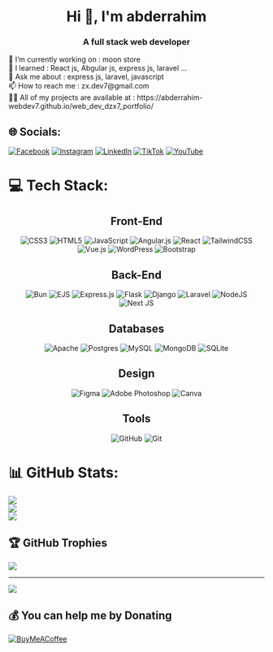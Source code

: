 <h1 align="center">Hi 👋, I'm abderrahim</h1>
<h3 align="center">A full stack web developer</h3>
🔭 I’m currently working on : moon store<br>🌱 I learned : React js, Abgular js, express js, laravel ...<br>💬 Ask me about : express js, laravel, javascript<br>📫 How to reach me : zx.dev7@gmail.com<br>👨‍💻 All of my projects are available at : https://abderrahim-webdev7.github.io/web_dev_dzx7_portfolio/<br>


## 🌐 Socials:
[![Facebook](https://img.shields.io/badge/Facebook-%231877F2.svg?logo=Facebook&logoColor=white)](https://facebook.com/abderrahim.dzx) [![Instagram](https://img.shields.io/badge/Instagram-%23E4405F.svg?logo=Instagram&logoColor=white)](https://instagram.com/web.dev.dzx7) [![LinkedIn](https://img.shields.io/badge/LinkedIn-%230077B5.svg?logo=linkedin&logoColor=white)](https://linkedin.com/in/abderrahim-hammoud-350ab52b6/) [![TikTok](https://img.shields.io/badge/TikTok-%23000000.svg?logo=TikTok&logoColor=white)](https://tiktok.com/@web.dev.dzx) [![YouTube](https://img.shields.io/badge/YouTube-%23FF0000.svg?logo=YouTube&logoColor=white)](https://youtube.com/@web_dev_dzx) 

# 💻 Tech Stack:
<div align="center">
  <h2 align="center">Front-End</h2>

  ![CSS3](https://img.shields.io/badge/css3-%231572B6.svg?style=for-the-badge&logo=css3&logoColor=white)
  ![HTML5](https://img.shields.io/badge/html5-%23E34F26.svg?style=for-the-badge&logo=html5&logoColor=white)
  ![JavaScript](https://img.shields.io/badge/javascript-%23323330.svg?style=for-the-badge&logo=javascript&logoColor=%23F7DF1E)
  ![Angular.js](https://img.shields.io/badge/angular.js-%23E23237.svg?style=for-the-badge&logo=angularjs&logoColor=white)
  ![React](https://img.shields.io/badge/react-%2320232a.svg?style=for-the-badge&logo=react&logoColor=%2361DAFB)
  ![TailwindCSS](https://img.shields.io/badge/tailwindcss-%2338B2AC.svg?style=for-the-badge&logo=tailwind-css&logoColor=white)
  ![Vue.js](https://img.shields.io/badge/vue.js-%2335495e.svg?style=for-the-badge&logo=vuedotjs&logoColor=%234FC08D)
  ![WordPress](https://img.shields.io/badge/WordPress-%23117AC9.svg?style=for-the-badge&logo=WordPress&logoColor=white)
  ![Bootstrap](https://img.shields.io/badge/bootstrap-%238511FA.svg?style=for-the-badge&logo=bootstrap&logoColor=white)
</div>

<div align="center">
  <h2 align="center">Back-End</h2>

  ![Bun](https://img.shields.io/badge/Bun-%23000000.svg?style=for-the-badge&logo=bun&logoColor=white)
  ![EJS](https://img.shields.io/badge/ejs-%23B4CA65.svg?style=for-the-badge&logo=ejs&logoColor=black)
  ![Express.js](https://img.shields.io/badge/express.js-%23404d59.svg?style=for-the-badge&logo=express&logoColor=%2361DAFB)
  ![Flask](https://img.shields.io/badge/flask-%23000.svg?style=for-the-badge&logo=flask&logoColor=white)
  ![Django](https://img.shields.io/badge/django-%23092E20.svg?style=for-the-badge&logo=django&logoColor=white)
  ![Laravel](https://img.shields.io/badge/laravel-%23FF2D20.svg?style=for-the-badge&logo=laravel&logoColor=white)
  ![NodeJS](https://img.shields.io/badge/node.js-6DA55F?style=for-the-badge&logo=node.js&logoColor=white)
  ![Next JS](https://img.shields.io/badge/Next-black?style=for-the-badge&logo=next.js&logoColor=white)
</div>

<div align="center">
  <h2 align="center">Databases</h2>

  ![Apache](https://img.shields.io/badge/apache-%23D42029.svg?style=for-the-badge&logo=apache&logoColor=white)
  ![Postgres](https://img.shields.io/badge/postgres-%23316192.svg?style=for-the-badge&logo=postgresql&logoColor=white)
  ![MySQL](https://img.shields.io/badge/mysql-4479A1.svg?style=for-the-badge&logo=mysql&logoColor=white)
  ![MongoDB](https://img.shields.io/badge/MongoDB-%234ea94b.svg?style=for-the-badge&logo=mongodb&logoColor=white)
  ![SQLite](https://img.shields.io/badge/sqlite-%2307405e.svg?style=for-the-badge&logo=sqlite&logoColor=white)
</div>

<div align="center">
  <h2 align="center">Design</h2>

  ![Figma](https://img.shields.io/badge/figma-%23F24E1E.svg?style=for-the-badge&logo=figma&logoColor=white)
  ![Adobe Photoshop](https://img.shields.io/badge/adobe%20photoshop-%2331A8FF.svg?style=for-the-badge&logo=adobe%20photoshop&logoColor=white)
  ![Canva](https://img.shields.io/badge/Canva-%2300C4CC.svg?style=for-the-badge&logo=Canva&logoColor=white)
</div>

<div align="center">
  <h2 align="center">Tools</h2>

  ![GitHub](https://img.shields.io/badge/github-%23121011.svg?style=for-the-badge&logo=github&logoColor=white)
  ![Git](https://img.shields.io/badge/git-%23F05033.svg?style=for-the-badge&logo=git&logoColor=white)
</div>

     
# 📊 GitHub Stats:
![](https://github-readme-stats.vercel.app/api?username=abderrahim&theme=dark&hide_border=false&include_all_commits=false&count_private=false)<br/>
![](https://nirzak-streak-stats.vercel.app/?user=abderrahim&theme=dark&hide_border=false)<br/>
![](https://github-readme-stats.vercel.app/api/top-langs/?username=abderrahim&theme=dark&hide_border=false&include_all_commits=false&count_private=false&layout=compact)

## 🏆 GitHub Trophies
![](https://github-profile-trophy.vercel.app/?username=abderrahim&theme=radical&no-frame=false&no-bg=true&margin-w=4)

---
[![](https://visitcount.itsvg.in/api?id=abderrahim&icon=0&color=7)](https://visitcount.itsvg.in)

  ## 💰 You can help me by Donating
  [![BuyMeACoffee](https://img.shields.io/badge/Buy%20Me%20a%20Coffee-ffdd00?style=for-the-badge&logo=buy-me-a-coffee&logoColor=black)](https://buymeacoffee.com/buymeacoffee.com/web.dev.dzx7) 

  
<!-- Proudly created with GPRM ( https://gprm.itsvg.in ) -->

